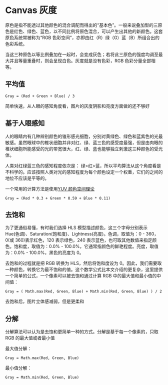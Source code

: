 # Canvas 灰度

原色是指不能透过其他颜色的混合调配而得出的“基本色”。一般来说叠加型的三原色是红色、绿色、蓝色，以不同比例将原色混合，可以产生出其他的新颜色。这套原色系统常被称为“RGB 色彩空间”，亦即由红（R）绿（G）蓝（B）所组合出的色彩系统。

当这三种原色以等比例叠加在一起时，会变成灰色；若将此三原色的强度均调至最大并且等量重叠时，则会呈现白色。灰度就是没有色彩，RGB 色彩分量全部相等。

## 平均值

```text
Gray = (Red + Green + Blue) / 3
```

简单快速，从人眼的感知角度看，图片的灰度阴影和亮度方面做的还不够好

## 基于人眼感知

人的眼睛内有几种辨别颜色的锥形感光细胞，分别对黄绿色、绿色和蓝紫色的光最敏感。虽然眼球中的椎状细胞并非对红、绿、蓝三色的感受度最强，但是由肉眼的椎状细胞所能感受的光的带宽很大，红、绿、蓝也能够独立刺激这三种颜色的受光体。

人类对红绿蓝三色的感知程度依次是： 绿&gt;红&gt;蓝，所以平均算法从这个角度看是不科学的。应该按照人类对光的感知程度为每个颜色设定一个权重，它们的之间的地位不应该是平等的。

一个常用的计算方法是使用[YUV 颜色空间理论](https://blog.csdn.net/fengbingchun/article/details/50216901)

```text
Gray = (Red * 0.3 + Green * 0.59 + Blue * 0.11)
```

## 去饱和

为了更通俗易懂，有时我们选择 HLS 模型描述颜色，这三个字母分别表示 Hue\(色调\)、Saturation\(饱和度\)、Lightness\(亮度\)。色调，取值为：0 - 360，0\(或 360\)表示红色，120 表示绿色，240 表示蓝色，也可取其他数值来指定颜色。饱和度，取值为：0.0% - 100.0%，它通常指颜色的鲜艳程度。亮度，取值为：0.0% - 100.0%，黑色的亮度为 0。

去饱和的过程就是把 RGB 转换为 HLS，然后将饱和度设为 0。因此，我们需要取一种颜色，转换它为最不饱和的值。这个数学公式比本文介绍的更复杂，这里提供一个简单的公式，一个像素可以被去饱和通过计算 RGB 中的最大值和最小值的中间值：

```text
Gray = ( Math.max(Red, Green, Blue) + Math.min(Red, Green, Blue) ) / 2
```

去饱和后，图片立体感减弱，但是更柔和

## 分解

分解算法可以认为是去饱和更简单一种的方式。分解是基于每一个像素的，只取 RGB 的最大值或者最小值

最大值分解：

```text
Gray = Math.max(Red, Green, Blue)
```

最小值分解：

```text
Gray = Math.min(Red, Green, Blue)
```

